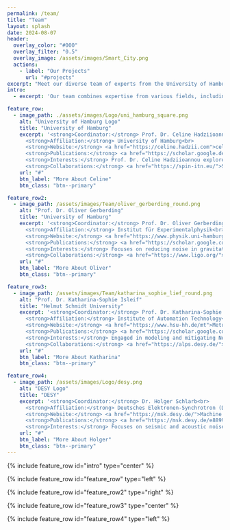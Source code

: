 ```yaml
---
permalink: /team/
title: "Team"
layout: splash
date: 2024-08-07
header:
  overlay_color: "#000"
  overlay_filter: "0.5"
  overlay_image: /assets/images/Smart_City.png
  actions:
    - label: "Our Projects"
      url: "#projects"
excerpt: "Meet our diverse team of experts from the University of Hamburg, DESY, Helmut Schmidt University, GFZ Potsdam, and XFEL, working together on seismic and geophysical research."
intro: 
  - excerpt: 'Our team combines expertise from various fields, including geophysics, seismology, physics, and engineering, to push the boundaries of seismic and geo-acoustic research.'

feature_row:
  - image_path: ./assets/images/Logo/uni_hamburg_square.png
    alt: "University of Hamburg Logo"
    title: "University of Hamburg"
    excerpt: '<strong>Coordinator:</strong> Prof. Dr. Celine Hadziioannou<br>
      <strong>Affiliation:</strong> University of Hamburg<br>
      <strong>Website:</strong> <a href="https://celine.hadzii.com">celine.hadzii.com</a>, <a href="https://www.geo.uni-hamburg.de/en/geophysik/forschung/seismology.html">UHH Seismology</a><br>
      <strong>Publications:</strong> <a href="https://scholar.google.de/citations?hl=en&user=WvhdbrgAAAAJ">Google Scholar</a><br>
      <strong>Interests:</strong> Prof. Dr. Celine Hadziioannou explores seismic signals recorded in the absence of earthquakes, considering these usually discarded "noise" signals as valuable sources of information.<br>
      <strong>Collaborations:</strong> <a href="https://spin-itn.eu/">SPIN</a>'
    url: "#"
    btn_label: "More About Celine"
    btn_class: "btn--primary"

feature_row2:
  - image_path: /assets/images/Team/oliver_gerberding_round.png
    alt: "Prof. Dr. Oliver Gerberding"
    title: "University of Hamburg"
    excerpt: '<strong>Coordinator:</strong> Prof. Dr. Oliver Gerberding<br>
      <strong>Affiliation:</strong> Institut für Experimentalphysik<br>
      <strong>Website:</strong> <a href="https://www.physik.uni-hamburg.de/iexp/gwd">Gravitational wave detection</a><br>
      <strong>Publications:</strong> <a href="https://scholar.google.com/citations?user=-h2HvqcAAAAJ&hl=de">Google Scholar</a>, <a href="https://orcid.org/0000-0001-7740-2698">ORCID</a><br>
      <strong>Interests:</strong> Focuses on reducing noise in gravitational wave detectors and developing space-based detector technology.<br>
      <strong>Collaborations:</strong> <a href="https://www.ligo.org/">LIGO-Virgo-Kagra</a>, <a href="https://www.et-gw.eu/">Einstein Telescope</a>, <a href="https://www.lisamission.org/">LISA</a>'
    url: "#"
    btn_label: "More About Oliver"
    btn_class: "btn--primary"

feature_row3:
  - image_path: /assets/images/Team/katharina_sophie_lief_round.png
    alt: "Prof. Dr. Katharina-Sophie Isleif"
    title: "Helmut Schmidt University"
    excerpt: '<strong>Coordinator:</strong> Prof. Dr. Katharina-Sophie Isleif<br>
      <strong>Affiliation:</strong> Institute of Automation Technology<br>
      <strong>Website:</strong> <a href="https://www.hsu-hh.de/mt">Metrology Group</a><br>
      <strong>Publications:</strong> <a href="https://scholar.google.com/citations?hl=de&user=5clbTvsAAAAJ&view_op=list_works&sortby=pubdate">Google Scholar</a><br>
      <strong>Interests:</strong> Engaged in modeling and mitigating Newtonian noise for the "Einstein Telescope".<br>
      <strong>Collaborations:</strong> <a href="https://alps.desy.de/">Einstein Telescope (ET), ALPS</a>'
    url: "#"
    btn_label: "More About Katharina"
    btn_class: "btn--primary"

feature_row4:
  - image_path: /assets/images/Logo/desy.png
    alt: "DESY Logo"
    title: "DESY"
    excerpt: '<strong>Coordinator:</strong> Dr. Holger Schlarb<br>
      <strong>Affiliation:</strong> Deutsches Elektronen-Synchrotron (DESY)<br>
      <strong>Website:</strong> <a href="https://msk.desy.de/">Machine Beam Control group</a>, <a href="https://www.desy.de/index_eng.html">desy.de</a><br>
      <strong>Publications:</strong> <a href="https://msk.desy.de/e88991/e89336/index_ger.html">Scientific Journal Articles</a>, <a href="https://orcid.org/0000-0003-4115-5183">ORCID</a><br>
      <strong>Interests:</strong> Focuses on seismic and acoustic noise impacts on accelerator beam stabilization.<br>'
    url: "#"
    btn_label: "More About Holger"
    btn_class: "btn--primary"
---
```


{% include feature_row id="intro" type="center" %}

{% include feature_row id="feature_row" type="left" %}

{% include feature_row id="feature_row2" type="right" %}

{% include feature_row id="feature_row3" type="center" %}

{% include feature_row id="feature_row4" type="left" %}

